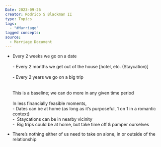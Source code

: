 ```yaml
---
Date: 2023-09-26
creator: Rodrico S Blackman II
type: Topics
tags:
  - "#Marriage"
tagged concepts: 
source:
  - Marriage Document
---
```


- Every 2 weeks we go on a date<br>    <br>- Every 2 months we get out of the house [hotel, etc. (Staycation)]<br>    <br>- Every 2 years we go on a big trip<br>    <br><br>This is a baseline; we can do more in any given time period<br><br>In less financially feasible moments,  <br>- Dates can be at home (as long as it’s purposeful, 1 on 1 in a romantic context)  <br>-  Staycations can be in nearby vicinity  <br>-  Big trips could be at home, but take time off & pamper ourselves

- There’s nothing either of us need to take on alone, in or outside of the relationship